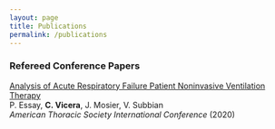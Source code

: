 ```yaml
---
layout: page
title: Publications
permalink: /publications
---
```


### Refereed Conference Papers
[Analysis of Acute Respiratory Failure Patient Noninvasive Ventilation Therapy](https://doi.org/10.1164/ajrccm-conference.2020.201.1_MeetingAbstracts.A1579)  
P. Essay, **C. Vicera**, J. Mosier, V. Subbian  
*American Thoracic Society International Conference* (2020)
